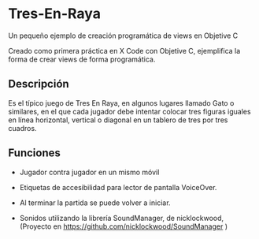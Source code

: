 Tres-En-Raya
============

Un pequeño ejemplo de creación programática de views en Objetive C

Creado como primera práctica en X Code con Objetive C, ejemplifica la forma de crear views de forma programática.

Descripción
-----------

Es el típico juego de Tres En Raya, en algunos lugares llamado Gato o similares, en el que cada jugador debe intentar colocar tres figuras iguales en línea horizontal, vertical o diagonal en un tablero de tres por tres cuadros.

Funciones
---------

-   Jugador contra jugador en un mismo móvil

-   Etiquetas de accesibilidad para lector de pantalla VoiceOver.

-   Al terminar la partida se puede volver a iniciar.

-   Sonidos utilizando la librería SoundManager, de nicklockwood, (Proyecto en <https://github.com/nicklockwood/SoundManager> )
